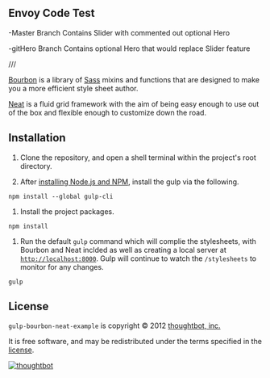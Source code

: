 ## Envoy Code Test

-Master Branch
Contains Slider with commented out optional Hero

-gitHero Branch
Contains optional Hero that would replace Slider feature

///

[Bourbon] is a library of [Sass] mixins and functions that are designed to make
you a more efficient style sheet author.

[Neat] is a fluid grid framework with the aim of being easy enough to
use out of the box and flexible enough to customize down the road.

[Bourbon]: http://bourbon.io/
[Neat]: https://neat.bourbon.io/
[Sass]: http://sass-lang.com

## Installation

1. Clone the repository, and open a shell terminal within the project's root
directory.

1. After [installing Node.js and NPM], install the gulp via the following.

```
npm install --global gulp-cli
```

1. Install the project packages.

```
npm install
```

1. Run the default `gulp` command which will complie the stylesheets, with
Bourbon and Neat inclded as well as creating a local server at
[`http://localhost:8000`](http://localhost:8000). Gulp will continue to watch
the `/stylesheets` to monitor for any changes.

```
gulp
```


[installing Node.js and NPM]: https://docs.npmjs.com/getting-started/installing-node/

## License

`gulp-bourbon-neat-example` is copyright © 2012 [thoughtbot, inc.][thoughtbot]

It is free software, and may be redistributed under the terms specified in the
[license].

[![thoughtbot][thoughtbot-logo]][thoughtbot]

[license]: LICENSE.md
[thoughtbot]: https://thoughtbot.com?utm_source=github
[thoughtbot-logo]: http://presskit.thoughtbot.com/images/thoughtbot-logo-for-readmes.svg

